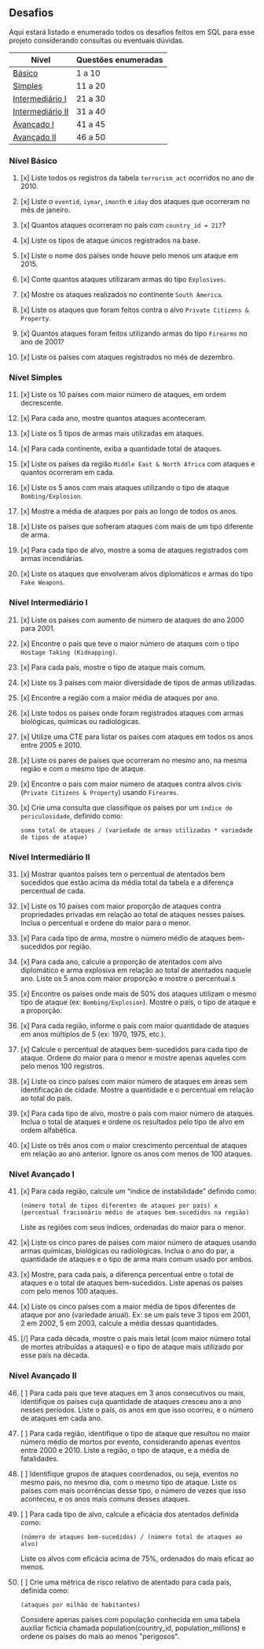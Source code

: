 ## Desafios
Aqui estará listado e enumerado todos os desafios feitos em SQL para esse projeto considerando consultas ou eventuais dúvidas.

| Nível | Questões enumeradas |
|-|-|
| [Básico](#nível-básico) | 1 a 10 |
| [Simples](#nível-simples) | 11 a 20 |
| [Intermediário I](#nível-intermediário-i) | 21 a 30 |
| [Intermediário II](#nível-intermediário-ii) | 31 a 40 |
| [Avançado I](#nível-avançado-i) | 41 a 45 |
| [Avançado II](#nível-avançado-ii) | 46 a 50 |

### Nível Básico
1. [x] Liste todos os registros da tabela `terrorism_act` ocorridos no ano de 2010.

2. [x] Liste o `eventid`, `iyear`, `imonth` e `iday` dos ataques que ocorreram no mês de janeiro.

3. [x] Quantos ataques ocorreram no país com `country_id = 217`?

4. [x] Liste os tipos de ataque únicos registrados na base.

5. [x] Liste o nome dos países onde houve pelo menos um ataque em 2015.

6. [x] Conte quantos ataques utilizaram armas do tipo `Explosives`.

7. [x] Mostre os ataques realizados no continente `South America`.

8. [x] Liste os ataques que foram feitos contra o alvo `Private Citizens & Property`.

9. [x] Quantos ataques foram feitos utilizando armas do tipo `Firearms` no ano de 2001?

10. [x] Liste os países com ataques registrados no mês de dezembro.

### Nível Simples
11. [x] Liste os 10 países com maior número de ataques, em ordem decrescente.

12. [x] Para cada ano, mostre quantos ataques aconteceram.

13. [x] Liste os 5 tipos de armas mais utilizadas em ataques.

14. [x] Para cada continente, exiba a quantidade total de ataques.

15. [x] Liste os países da região `Middle East & North Africa` com ataques e quantos ocorreram em cada.

16. [x] Liste os 5 anos com mais ataques utilizando o tipo de ataque `Bombing/Explosion`.

17. [x] Mostre a média de ataques por país ao longo de todos os anos.

18. [x] Liste os países que sofreram ataques com mais de um tipo diferente de arma.

19. [x] Para cada tipo de alvo, mostre a soma de ataques registrados com armas incendiárias.

20. [x] Liste os ataques que envolveram alvos diplomáticos e armas do tipo `Fake Weapons`.

### Nível Intermediário I
21. [x] Liste os países com aumento de número de ataques do ano 2000 para 2001.

22. [x] Encontre o país que teve o maior número de ataques com o tipo `Hostage Taking (Kidnapping)`.

23. [x] Para cada país, mostre o tipo de ataque mais comum.

24. [x] Liste os 3 países com maior diversidade de tipos de armas utilizadas.

25. [x] Encontre a região com a maior média de ataques por ano.

26. [x] Liste todos os países onde foram registrados ataques com armas biológicas, químicas ou radiológicas.

27. [x] Utilize uma CTE para listar os países com ataques em todos os anos entre 2005 e 2010.

28. [x] Liste os pares de países que ocorreram no mesmo ano, na mesma região e com o mesmo tipo de ataque.

29. [x] Encontre o país com maior número de ataques contra alvos civis (`Private Citizens & Property`) usando `Firearms`.

30. [x] Crie uma consulta que classifique os países por um `índice de periculosidade`, definido como:
    ```
    soma total de ataques / (variedade de armas utilizadas * variedade de tipos de ataque)
    ``` 

### Nível Intermediário II
31. [x] Mostrar quantos países tem o percentual de atentados bem sucedidos que estão acima da média total da tabela e a diferença percentual de cada.

32. [x] Liste os 10 países com maior proporção de ataques contra propriedades privadas em relação ao total de ataques nesses países. Inclua o percentual e ordene do maior para o menor.

33. [x] Para cada tipo de arma, mostre o número médio de ataques bem-sucedidos por região.

34. [x] Para cada ano, calcule a proporção de atentados com alvo diplomático e arma explosiva em relação ao total de atentados naquele ano. Liste os 5 anos com maior proporção e mostre o percentual.s

35. [x] Encontre os países onde mais de 50% dos ataques utilizam o mesmo tipo de ataque (ex: `Bombing/Explosion`). Mostre o país, o tipo de ataque e a proporção.

36. [x] Para cada região, informe o país com maior quantidade de ataques em anos múltiplos de 5 (ex: 1970, 1975, etc.).

37. [x] Calcule o percentual de ataques bem-sucedidos para cada tipo de ataque. Ordene do maior para o menor e mostre apenas aqueles com pelo menos 100 registros.

38. [x] Liste os cinco países com maior número de ataques em áreas sem identificação de cidade. Mostre a quantidade e o percentual em relação ao total do país.

39. [x] Para cada tipo de alvo, mostre o país com maior número de ataques. Inclua o total de ataques e ordene os resultados pelo tipo de alvo em ordem alfabética.

40. [x] Liste os três anos com o maior crescimento percentual de ataques em relação ao ano anterior. Ignore os anos com menos de 100 ataques.

### Nível Avançado I
41. [x] Para cada região, calcule um “índice de instabilidade” definido como:
    ```
    (número total de tipos diferentes de ataques por país) x (percentual fracionário médio de ataques bem-sucedidos na região)
    ```
    Liste as regiões com seus índices, ordenadas do maior para o menor.

42. [x] Liste os cinco pares de países com maior número de ataques usando armas químicas, biológicas ou radiológicas. Inclua o ano do par, a quantidade de ataques e o tipo de arma mais comum usado por ambos.

43. [x] Mostre, para cada país, a diferença percentual entre o total de ataques e o total de ataques bem-sucedidos. Liste apenas os países com pelo menos 100 ataques.

44. [x] Liste os cinco países com a maior média de tipos diferentes de ataque por ano (variedade anual).
    Ex: se um país teve 3 tipos em 2001, 2 em 2002, 5 em 2003, calcule a média dessas quantidades.

45. [/] Para cada década, mostre o país mais letal (com maior número total de mortes atribuídas a ataques) e o tipo de ataque mais utilizado por esse país na década.

### Nível Avançado II
46. [ ] Para cada país que teve ataques em 3 anos consecutivos ou mais, identifique os países cuja quantidade de ataques cresceu ano a ano nesses períodos. Liste o país, os anos em que isso ocorreu, e o número de ataques em cada ano.

47. [ ] Para cada região, identifique o tipo de ataque que resultou no maior número médio de mortos por evento, considerando apenas eventos entre 2000 e 2010. Liste a região, o tipo de ataque, e a média de fatalidades.

48. [ ] Identifique grupos de ataques coordenados, ou seja, eventos no mesmo país, no mesmo dia, com o mesmo tipo de ataque. Liste os países com mais ocorrências desse tipo, o número de vezes que isso aconteceu, e os anos mais comuns desses ataques.

49. [ ] Para cada tipo de alvo, calcule a eficácia dos atentados definida como:
    ```
    (número de ataques bem-sucedidos) / (número total de ataques ao alvo)
    ```
    Liste os alvos com eficácia acima de 75%, ordenados do mais eficaz ao menos.

50. [ ] Crie uma métrica de risco relativo de atentado para cada país, definida como:
    ```
    (ataques por milhão de habitantes)
    ```
    Considere apenas países com população conhecida em uma tabela auxiliar fictícia chamada population(country_id, population_millions) e ordene os países do mais ao menos "perigosos".